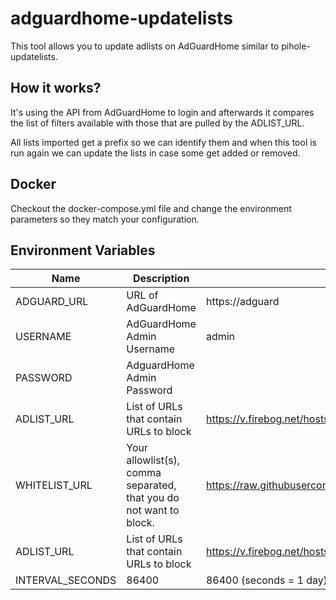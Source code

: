 # adguardhome-updatelists
This tool allows you to update adlists on AdGuardHome similar to pihole-updatelists.

## How it works?
It's using the API from AdGuardHome to login and afterwards it compares the list of filters available with those that are pulled by the ADLIST_URL. 

All lists imported get a prefix so we can identify them and when this tool is run again we can update the lists in case some get added or removed.

## Docker
Checkout the docker-compose.yml file and change the environment parameters so they match your configuration.

## Environment Variables 

| Name       | Description                   | Default         | Example    |
| ---------- | ----------------------------- | --------------- | ---------- |
|ADGUARD_URL | URL of AdGuardHome            | https://adguard | https://adguard.local |
|USERNAME    | AdGuardHome Admin Username    | admin           | admin |
|PASSWORD    | AdguardHome Admin Password    |                 | password |
|ADLIST_URL  | List of URLs that contain URLs to block| https://v.firebog.net/hosts/lists.php?type=tick | https://v.firebog.net/hosts/lists.php?type=tick |
|WHITELIST_URL  | Your allowlist(s), comma separated, that you do not want to block. | https://raw.githubusercontent.com/anudeepND/whitelist/master/domains/whitelist.txt |
|ADLIST_URL  | List of URLs that contain URLs to block| https://v.firebog.net/hosts/lists.php?type=tick | https://v.firebog.net/hosts/lists.php?type=tick |
|INTERVAL_SECONDS  | 86400 | 86400 (seconds = 1 day) |

